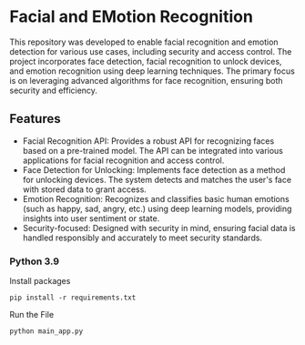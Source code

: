 # Facial and EMotion Recognition
This repository was developed to enable facial recognition and emotion detection for various use cases, including security and access control. The project incorporates face detection, facial recognition to unlock devices, and emotion recognition using deep learning techniques. The primary focus is on leveraging advanced algorithms for face recognition, ensuring both security and efficiency.

## Features
- Facial Recognition API: Provides a robust API for recognizing faces based on a pre-trained model. The API can be integrated into various applications for facial recognition and access control. <br>
- Face Detection for Unlocking: Implements face detection as a method for unlocking devices. The system detects and matches the user's face with stored data to grant access. <br>
- Emotion Recognition: Recognizes and classifies basic human emotions (such as happy, sad, angry, etc.) using deep learning models, providing insights into user sentiment or state. <br>
- Security-focused: Designed with security in mind, ensuring facial data is handled responsibly and accurately to meet security standards. <br>
 
















### Python 3.9


Install packages
```shell
pip install -r requirements.txt
```


Run the File 
```shell
python main_app.py
```
